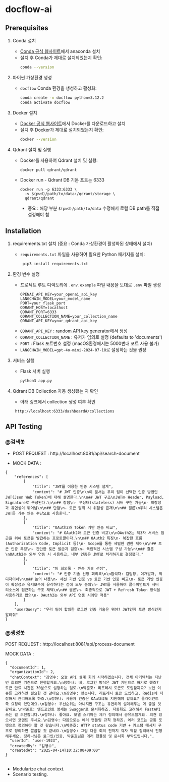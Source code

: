 # docflow-ai

## Prerequisites

1. Conda 설치

   - [Conda 공식 웹사이트](https://www.anaconda.com/download)에서 anaconda 설치
   - 설치 후 Conda가 제대로 설치되었는지 확인:
     ```bash
     conda --version
     ```

2. 파이썬 가상환경 생성

   - `docflow` Conda 환경을 생성하고 활성화:
     ```bash
     conda create -n docflow python=3.12.2
     conda activate docflow
     ```

3. Docker 설치
   - [Docker 공식 웹사이트](https://www.docker.com/)에서 Docker를 다운로드하고 설치
   - 설치 후 Docker가 제대로 설치되었는지 확인:
     ```bash
     docker --version
     ```
4. Qdrant 설치 및 실행
   - Docker를 사용하여 Qdrant 설치 및 실행:
     ```bash
     docker pull qdrant/qdrant
     ```
   - Docker run - Qdrant DB 기본 포트는 6333
     ```
     docker run -p 6333:6333 \
       -v $(pwd)/path/to/data:/qdrant/storage \
       qdrant/qdrant
     ```
     - 중요 : 해당 부분 `$(pwd)/path/to/data` 수정해서 로컬 DB path를 직접 설정해야 함

## Installation

1. requirements.txt 설치 (중요 : Conda 가상환경이 활성화된 상태에서 설치)

   - `requirements.txt` 파일을 사용하여 필요한 Python 패키지를 설치:
     ```bash
      pip3 install requirements.txt
     ```

2. 환경 변수 설정

   - 프로젝트 루트 디렉토리에 `.env.example` 파일 내용을 토대로 `.env` 파일 생성
     ```
     OPENAI_API_KEY=your_openai_api_key
     LANGCHAIN_MODEL=your_model_name
     PORT=your_flask_port
     QDRANT_HOST=localhost
     QDRANT_PORT=6333
     QDRANT_COLLECTION_NAME=your_collection_name
     QDRANT_API_KEY=your_qdrant_api_key
     ```
   - `QDRANT_API_KEY` : [random API key generator](https://generate-random.org/api-key-generator)에서 생성
   - `QDRANT_COLLECTION_NAME` : 유저가 임의로 설정 (defaults to 'documents')
   - `PORT` : Flask 포트번호 설정 (macOS환경에서는 5000번대 포트 사용 불가)
   - `LANGCHAIN_MODEL=gpt-4o-mini-2024-07-18`로 설정하는 것을 권장

3. 서비스 실행
   - Flask 서버 실행
     ```bash
     python3 app.py
     ```
4. Qdrant DB Collection 자동 생성됐는 지 확인
   - 아래 링크에서 collection 생성 여부 확인
   ```
    http://localhost:6333/dashboard#/collections
   ```

## API Testing

### @검색봇

- POST REQUEST : http://localhost:8081/api/search-document

- MOCK DATA :

```
{
    "references": [
        {
            "title": "JWT를 이용한 인증 시스템 설계",
            "content": "# JWT 인증\n\n이 문서는 우리 팀이 선택한 인증 방법인 JWT(Json Web Token)에 대해 설명한다.\n\n## JWT 구조\nJWT는 Header, Payload, Signature로 구성된다.\n\n## 장점\n- 무상태(stateless) 서버 구현 가능\n- 확장성과 유연성이 뛰어남\n\n## 단점\n- 토큰 탈취 시 위험성 존재\n\n## 결론\n우리 시스템은 JWT를 기본 인증 수단으로 사용한다."
        },
        {
            "title": "OAuth2와 Token 기반 인증 비교",
            "content": "# OAuth2와 토큰 인증 비교\n\nOAuth2는 제3자 서비스 접근을 위해 토큰을 발급하는 프로토콜이다.\n\n## OAuth2 특징\n- 복잡한 흐름 (Authorization Code, Implicit 등)\n- Scope를 통한 세밀한 권한 제어\n\n## 토큰 인증 특징\n- 간단한 토큰 발급과 검증\n- 독립적인 시스템 구성 가능\n\n## 결론\nOAuth2는 외부 연동 시 사용하고, 내부 인증은 JWT로 처리하기로 결정했다."
        },
        {
            "title": "팀 회의록 - 인증 기술 선정",
            "content": "# 인증 기술 선정 회의록\n\n참석자: 김팀장, 이개발자, 박디자이너\n\n## 논의 내용\n- 세션 기반 인증 vs 토큰 기반 인증 비교\n- 토큰 기반 인증이 확장성과 유지보수에 유리하다는 점에 모두 동의\n- JWT를 사용하여 클라이언트가 서버 리소스에 접근하는 구조 채택\n\n## 결론\n- 최종적으로 JWT + Refresh Token 방식을 사용하기로 합의\n- OAuth2는 외부 API 연동 시에만 적용"
        }
    ],
    "userQuery": "우리 팀이 합의한 로그인 인증 기술은 뭐야? JWT인지 토큰 방식인지 알려줘"
}
```

### @생성봇

POST REQUEST : http://localhost:8081/api/process-document

MOCK DATA :

```
{
  "documentId": 1,
  "organizationId": 2,
  "chatContext": "김영수: 오늘 API 설계 회의 시작하겠습니다. 전체 아키텍처는 지난번 회의안 기준으로 진행할게요.\n정하나: 네, 로그인 방식은 JWT 기반으로 하기로 했죠? 토큰 만료 시간은 30분으로 설정하는 걸로.\n박준호: 리프레시 토큰도 도입할까요? 보안 이슈를 고려하면 필요한 것 같아요.\n김영수: 맞습니다. 리프레시 토큰 도입하고, Redis에 저장해서 관리하도록 하죠.\n정하나: 사용자 인증은 OAuth2도 지원해야 할까요? 클라이언트 쪽 요청이 있던데요.\n김영수: 우선순위는 아니지만 구조는 유연하게 설계해두는 게 좋을 것 같네요.\n박준호: 엔드포인트 명세는 Swagger로 문서화하죠. 자동화도 고려해서 FastAPI 쓰는 걸 추천합니다.\n정하나: 좋아요. 모델 스키마는 제가 정의해서 공유드릴게요. 의견 있으시면 코멘트 주세요.\n김영수: 다음으로는 에러 핸들링 규칙 정하죠. 에러 코드는 공통 포맷으로 정의해야 할 것 같습니다.\n박준호: HTTP status code 기반 + 커스텀 메시지 구조로 정리하면 깔끔할 것 같네요.\n김영수: 그럼 다음 회의 전까지 각자 역할 정리해서 진행해주세요. 정하나님은 로그인/인증, 박준호님은 에러 핸들링 및 문서화 부탁드립니다.",
  "userId": "user-1923",
  "createdBy": "김영수",
  "createdAt": "2025-04-14T10:32:00+09:00"
}
```

## 

- Modularize chat context.
- Scenario testing.